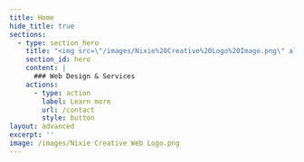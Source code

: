 ```yaml
---
title: Home
hide_title: true
sections:
  - type: section_hero
    title: "<img src=\"/images/Nixie%20Creative%20Logo%20Image.png\" alt=\"Purple hexagon logo with angled pink, blue, white and purple triangles inside\"\_style=\"width:500px;height:600px;\"> <a><h4>Nixie Creative</h4></a>"
    section_id: hero
    content: |
      ### Web Design & Services 
    actions:
      - type: action
        label: Learn more
        url: /contact
        style: button
layout: advanced
excerpt: ''
image: /images/Nixie Creative Web Logo.png
---
```

